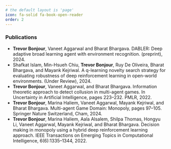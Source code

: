 ```yaml
---
# the default layout is 'page'
icon: fa-solid fa-book-open-reader
order: 2
---
```

### Publications
- **Trevor Bonjour**, Vaneet Aggarwal and Bharat Bhargava. DABLER: Deep adaptive broad learning agent with environment recognition. (preprint), 2024.  
- Shafkat Islam, Min-Hsueh Chiu, **Trevor Bonjour**, Ruy De Oliveira, Bharat Bhargava, and Mayank Kejriwal. A q-learning novelty search strategy for evaluating robustness of deep reinforcement learning in open-world environments. (Under Review), 2024.  
- **Trevor Bonjour**, Vaneet Aggarwal, and Bharat Bhargava. Information theoretic approach to detect collusion in multi-agent games. In Uncertainty in Artificial Intelligence,
pages 223–232. PMLR, 2022.  
- **Trevor Bonjour**, Marina Haliem, Vaneet Aggarwal, Mayank Kejriwal, and Bharat
Bhargava. Multi-agent Game Domain: Monopoly, pages 97–105. Springer Nature
Switzerland, Cham, 2024.  
- **Trevor Bonjour**, Marina Haliem, Aala Alsalem, Shilpa Thomas, Hongyu Li, Vaneet
Aggarwal, Mayank Kejriwal, and Bharat Bhargava. Decision making in monopoly using
a hybrid deep reinforcement learning approach. IEEE Transactions on Emerging Topics
in Computational Intelligence, 6(6):1335–1344, 2022.  
